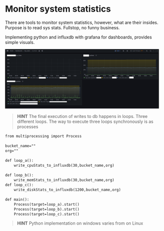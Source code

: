 # Monitor system statistics

There are tools to monitor system statistics, however, what are their insides. 
Purpose is to read sys stats. Fullstop, no funny business.

Implementing python and influxdb with grafana for dashboards, provides simple visuals.

![Grafana dashboard displaying system stats](./Imgs/Grafana.png)


> **HINT** The final execution of writes to db happens in loops. Three different loops. 
    The way to execute three loops synchronously is as processes


```
from multiprocessing import Process

bucket_name=""
org=""

def loop_a():
    write_cpuStats_to_influxdb(30,bucket_name,org)

def loop_b():
    write_memStats_to_influxdb(30,bucket_name,org)
def loop_c():
    write_diskStats_to_influxdb(1200,bucket_name,org)

def main():
    Process(target=loop_a).start()
    Process(target=loop_b).start()
    Process(target=loop_c).start()

```
> **HINT** Python implementation on windows varies from on Linux
